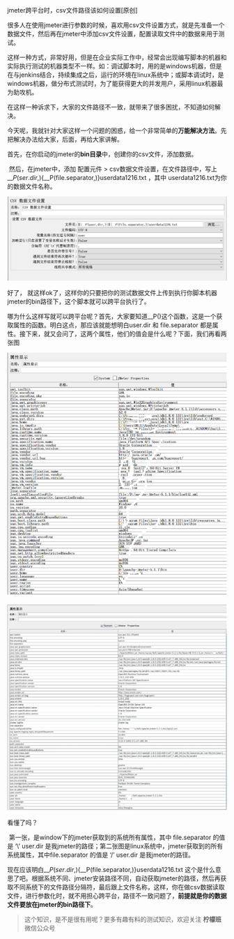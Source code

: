 jmeter跨平台时，csv文件路径该如何设置[原创]

​	很多人在使用jmeter进行参数的时候，喜欢用csv文件设置方式，就是先准备一个数据文件，然后再在jmeter中添加csv文件设置，配置读取文件中的数据来用于测试。

​	这样一种方式，非常好用，但是在企业实际工作中，经常会出现编写脚本的机器和实际执行测试的机器类型不一样。如：调试脚本时，用的是windows机器，但是在与jenkins结合，持续集成之后，运行的环境在linux系统中；或脚本调试时，是windows机器，做分布式测试时，为了能获得更大的并发用户，采用linux机器最为助攻机。

​	在这样一种诉求下，大家的文件路径不一致，就带来了很多困扰，不知道如何解决。

​	今天呢，我就针对大家这样一个问题的困惑，给一个非常简单的**万能解决方法**。先把解决办法给大家，后面，再给大家讲解。

​	首先，在你启动的jmeter的**bin目录**中，创建你的csv文件，添加数据。

​	然后，在jmeter中，添加 配置元件 > csv数据文件设置，在文件路径中，写上 ${\_\_P(ser.dir,)}${__P(file.separator,)}userdata1216.txt ，其中 userdata1216.txt为你的数据文件名称。

![image-20191216180554673](image/image-54673.png)

好了， 就这样ok了，这样你的只要把你的测试数据文件上传到执行你脚本机器jmeter的bin路径下，这个脚本就可以跨平台执行了。

​	哪为什么这样写就可以跨平台呢？首先，大家要知道__P()这个函数，这是一个获取属性的函数。明白这点，那应该就能想明白user.dir 和 file.separator 都是属性。接下来，就又会问了，这两个属性，他们的值会是什么呢？下面，我们再看两张图

![image-20191216184952023](image/image-52023.png)

![linuxsystem](image/linuxsystem.jpg)

看懂了吗？

​	第一张，是window下的jmeter获取到的系统所有属性，其中 file.separator 的值是 ‘\’  user.dir 是我jmeter的路径；第二张图是linux系统中，jmeter获取到的所有系统属性，其中file.separator 的值是 ‘/’  user.dir 是我jmeter的路径。

现在应该明白${\_\_P(ser.dir,)}${__P(file.separator,)}userdata1216.txt  这个是什么意思了吧。根据系统不同、jmeter安装路径不同，自动获取jmeter的路径，然后再获取不同系统下的文件路径分隔符，最后跟上文件名称，这样，你在做csv数据读取文件，进行参数化时，就不用担心跨平台，路径不一致问题了，**前提就是你的数据文件要放在jmeter的bin路径下**。

> 这个知识，是不是很有用呢？更多有趣有料的测试知识，欢迎关注 **柠檬班**微信公众号